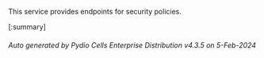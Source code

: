 






This service provides endpoints for security policies.

[:summary]

###### Auto generated by Pydio Cells Enterprise Distribution v4.3.5 on 5-Feb-2024
